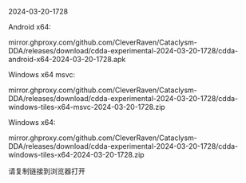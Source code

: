 2024-03-20-1728

Android x64:

mirror.ghproxy.com/github.com/CleverRaven/Cataclysm-DDA/releases/download/cdda-experimental-2024-03-20-1728/cdda-android-x64-2024-03-20-1728.apk

Windows x64 msvc:

mirror.ghproxy.com/github.com/CleverRaven/Cataclysm-DDA/releases/download/cdda-experimental-2024-03-20-1728/cdda-windows-tiles-x64-msvc-2024-03-20-1728.zip

Windows x64:

mirror.ghproxy.com/github.com/CleverRaven/Cataclysm-DDA/releases/download/cdda-experimental-2024-03-20-1728/cdda-windows-tiles-x64-2024-03-20-1728.zip

请复制链接到浏览器打开

